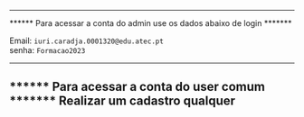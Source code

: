 
------------------------------------------------------------------------------
****** Para acessar a conta do admin use os dados abaixo de login *******

Email:  ``iuri.caradja.0001320@edu.atec.pt``  
senha:  ``Formacao2023``

------------------------------------------------------------------------------

****** Para acessar a conta do user comum *******
Realizar um cadastro qualquer
------------------------------------------------------------------------------